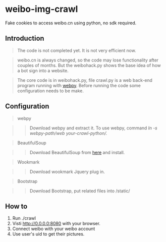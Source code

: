 weibo-img-crawl
===============

Fake cookies to access weibo.cn using python, no sdk required.

## Introduction

> The code is not completed yet. It is not very efficient now.

> weibo.cn is always changed, so the code may lose functionality after couples of months. But the weibohack.py shows the base idea of how a bot sign into a website.

> The core code is in weibohack.py, file crawl.py is a web back-end program running with [webpy](http://webpy.org/). Before running the code some configuration needs to be make.

## Configuration

> webpy

>> Download webpy and extract it.
>> To use webpy, command _ln -s webpy-path/web your-crawl-python/._

> BeautifulSoup

>> Download BeautifulSoup from [here](http://www.crummy.com/software/BeautifulSoup/) and install.

> Wookmark

>> Download wookmark Jquery plug in.

> Bootstrap

>> Download Bootstrap, put related files into /static/

## How to
1. Run ./crawl
2. Visti http://0.0.0.0:8080 with your browser.
3. Connect weibo with your weibo account
4. Use user's uid to get their pictures.


